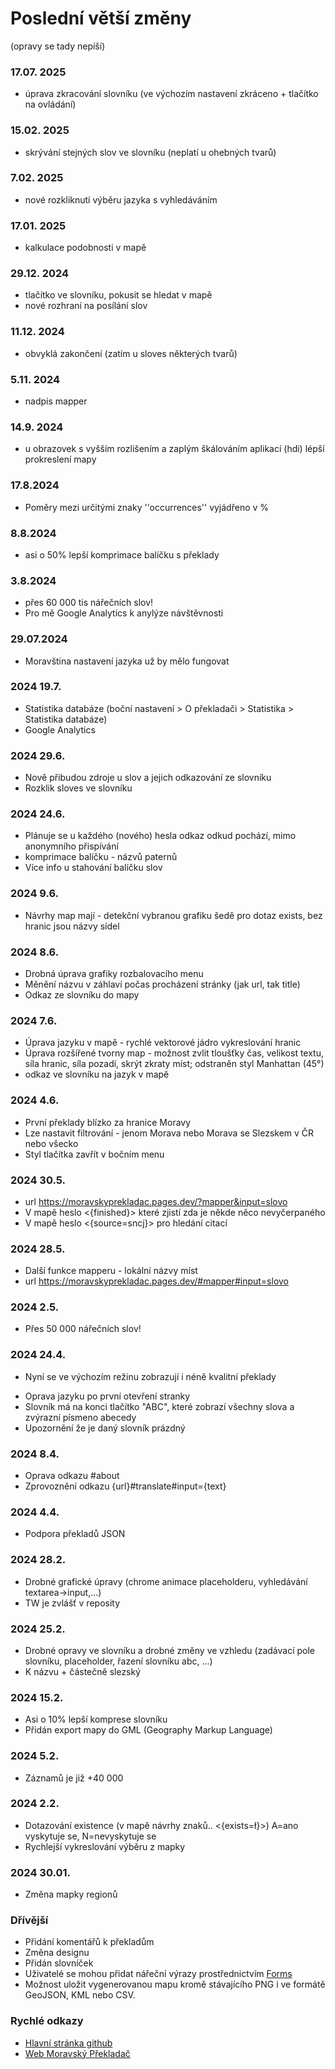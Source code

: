 # Poslední větší změny
(opravy se tady nepíší)
### 17.07. 2025
+ úprava zkracování slovníku (ve výchozím nastavení zkráceno + tlačítko na ovládání)
  
### 15.02. 2025
+ skrývání stejných slov ve slovníku (neplatí u ohebných tvarů)
 
### 7.02. 2025
+ nové rozkliknutí výběru jazyka s vyhledáváním
  
### 17.01. 2025
+ kalkulace podobnosti v mapě
  
### 29.12. 2024
+ tlačítko ve slovníku, pokusit se hledat v mapě
+ nové rozhraní na posílání slov
  
### 11.12. 2024
+ obvyklá zakončení (zatím u sloves některých tvarů)
  
### 5.11. 2024
+ nadpis mapper

### 14.9. 2024
+ u obrazovek s vyšším rozlišením a zaplým škálováním aplikací (hdi) lépší prokreslení mapy

### 17.8.2024
+ Poměry mezi určitými znaky ''occurrences'' vyjádřeno v %

### 8.8.2024
+ asi o 50% lepší komprimace balíčku s překlady

### 3.8.2024
+ přes 60 000 tis nářečních slov!
+ Pro mě Google Analytics k anylýze návštěvnosti

### 29.07.2024
+ Moravština nastavení jazyka už by mělo fungovat

### 2024 19.7.
+ Statistika databáze (boční nastavení > O překladači > Statistika > Statistika databáze)
+ Google Analytics

### 2024 29.6.
+ Nově přibudou zdroje u slov a jejich odkazování ze slovníku
+ Rozklik sloves ve slovníku

### 2024 24.6. 
+ Plánuje se u každého (nového) hesla odkaz odkud pochází, mimo anonymního přispívání
+ komprimace balíčku - názvů paternů
+ Více info u stahování balíčku slov

### 2024 9.6. 
+ Návrhy map mají - detekční vybranou grafiku šedě pro dotaz exists, bez hranic jsou názvy sídel

### 2024 8.6. 
+ Drobná úprava grafiky rozbalovacího menu
+ Měnění názvu v záhlaví počas procházení stránky (jak url, tak title)
+ Odkaz ze slovníku do mapy
  
### 2024 7.6. 
+ Úprava jazyku v mapě - rychlé vektorové jádro vykreslování hranic
+ Úprava rozšířené tvorny map - možnost zvlit tloušťky čas, velikost textu, síla hranic, síla pozadí, skrýt zkraty míst; odstraněn styl Manhattan (45°)
+ odkaz ve slovníku na jazyk v mapě

### 2024 4.6. 
+ První překlady blízko za hranice Moravy
+ Lze nastavit filtrování - jenom Morava nebo Morava se Slezskem v ČR nebo všecko
+ Styl tlačítka zavřít v bočním menu
  
### 2024 30.5. 
+ url https://moravskyprekladac.pages.dev/?mapper&input=slovo
+ V mapě heslo <{finished}> které zjistí zda je někde něco nevyčerpaného
+ V mapě heslo <{source=sncj}> pro hledání citací
  
### 2024 28.5. 
+ Další funkce mapperu - lokální názvy míst
+ url https://moravskyprekladac.pages.dev/#mapper#input=slovo
  
### 2024 2.5. 
+ Přes 50 000 nářečních slov!
  
### 2024 24.4. 
- Nyní se ve výchozím režinu zobrazují i néně kvalitní překlady
+ Oprava jazyku po první otevření stranky
+ Slovník má na konci tlačítko "ABC", které zobrazí všechny slova a zvýrazní písmeno abecedy
+ Upozornění že je daný slovník prázdný

### 2024 8.4. 
+ Oprava odkazu #about
+ Zprovoznění odkazu {url}#translate#input={text}
 
### 2024 4.4. 
+ Podpora překladů JSON
  
### 2024 28.2. 
+ Drobné grafické úpravy (chrome animace placeholderu, vyhledávání textarea->input,...)
+ TW je zvlášť v reposity

### 2024 25.2. 
+ Drobné opravy ve slovníku a drobné změny ve vzhledu (zadávací pole slovníku, placeholder, řazení slovníku abc, ...)
+ K názvu + částečně slezský 

### 2024 15.2. 
+ Asi o 10% lepší komprese slovníku
+ Přidán export mapy do GML (Geography Markup Language)
  
### 2024 5.2. 
+ Záznamů je již +40 000 

### 2024 2.2. 
+ Dotazování existence (v mapě návrhy znaků.. <{exists=ł}>) A=ano vyskytuje se, N=nevyskytuje se
+ Rychlejší vykreslování výběru z mapky
  
### 2024 30.01. 
+ Změna mapky regionů

### Dřívější
+ Přidání komentářů k překladům
+ Změna designu
+ Přidán slovníček
+ Uživatelé se mohou přidat nářeční výrazy prostřednictvím [Forms](https://docs.google.com/forms/d/e/1FAIpQLSeWFkWeMyxEYxEHhTP3SB3p5jxs6_ubsw6WB28csYRgEuR8WQ/viewform?usp=pp_url)
+ Možnost uložit vygenerovanou mapu kromě stávajícího PNG i ve formátě GeoJSON, KML nebo CSV.

### Rychlé odkazy
- [Hlavní stránka github](https://github.com/GeftGames/moravskyprekladac)
- [Web Moravský Překladač](https://moravskyprekladac.pages.dev/)
